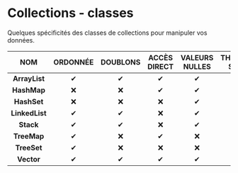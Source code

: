 # Collections - classes

Quelques spécificités des classes de collections pour manipuler vos données.

|NOM|ORDONNÉE|DOUBLONS|ACCÈS DIRECT|VALEURS NULLES|THREAD-SAFE|
|:--:|:--:|:--:|:--:|:--:|:--:|
|**ArrayList**|✔|✔|✔|✔|❌|
|**HashMap**|❌|❌|✔|✔|❌|
|**HashSet**|❌|❌|❌|✔|❌|
|**LinkedList**|✔|✔|❌|✔|❌|
|**Stack**|✔|✔|❌|✔|✔|
|**TreeMap**|✔|❌|✔|❌|❌|
|**TreeSet**|✔|❌|❌|❌|❌|
|**Vector**|✔|✔|✔|✔|✔|
